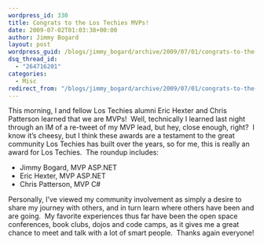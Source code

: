 ```yaml
---
wordpress_id: 330
title: Congrats to the Los Techies MVPs!
date: 2009-07-02T01:03:38+00:00
author: Jimmy Bogard
layout: post
wordpress_guid: /blogs/jimmy_bogard/archive/2009/07/01/congrats-to-the-los-techies-mvps.aspx
dsq_thread_id:
  - "264716201"
categories:
  - Misc
redirect_from: "/blogs/jimmy_bogard/archive/2009/07/01/congrats-to-the-los-techies-mvps.aspx/"
---
```

This morning, I and fellow Los Techies alumni Eric Hexter and Chris Patterson learned that we are MVPs!&#160; Well, technically I learned last night through an IM of a re-tweet of my MVP lead, but hey, close enough, right?&#160; I know it’s cheesy, but I think these awards are a testament to the great community Los Techies has built over the years, so for me, this is really an award for Los Techies.&#160; The roundup includes:

  * Jimmy Bogard, MVP ASP.NET
  * Eric Hexter, MVP ASP.NET
  * Chris Patterson, MVP C#

Personally, I’ve viewed my community involvement as simply a desire to share my journey with others, and in turn learn where others have been and are going.&#160; My favorite experiences thus far have been the open space conferences, book clubs, dojos and code camps, as it gives me a great chance to meet and talk with a lot of smart people.&#160; Thanks again everyone!